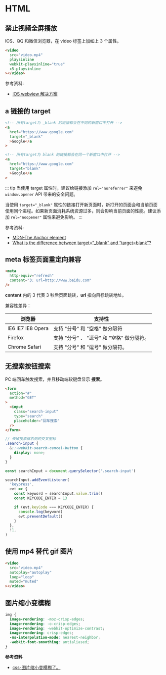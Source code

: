 # HTML

## 禁止视频全屏播放

IOS、QQ 和微信浏览器，在 video 标签上加如上 3 个属性。

```html
<video
  src="video.mp4"
  playsinline
  webkit-playsinline="true"
  x5-playsinline
></video>
```

参考资料:

- [IOS webview 解决方案](https://www.jianshu.com/p/37404ccfabe8)

## a 链接的 target

```html
<!-- 所有target为 _blank 的链接都会在不同的新窗口中打开 -->
<a
  href="https://www.google.com"
  target="_blank"
  >Google</a
>

<!-- 所有target为 blank 的链接都会在同一个新窗口中打开 -->
<a
  href="https://www.google.com"
  target="blank"
  >Google</a
>
```

::: tip
当使用 target 属性时，建议给链接添加 `rel="noreferrer"` 来避免 `window.opener` API 带来的安全问题。

当使用 `target="_blank"` 属性的链接打开新页面时，新打开的页面会和当前页面使用同个进程。如果新页面消耗系统资源过多，则会影响当前页面的性能。建议添加 `rel="noopener"` 属性来避免影响。
:::

参考资料:

- [MDN-The Anchor element](https://developer.mozilla.org/en-US/docs/Web/HTML/Element/a#Attributes)
- [What is the difference between target=“\_blank” and “target=blank”?](https://stackoverflow.com/questions/35703005/what-is-the-difference-between-target-blank-and-target-blank)

## meta 标签页面重定向兼容

```html
<meta
  http-equiv="refresh"
  content="3; url=http://www.baidu.com"
/>
```

**content** 内的 3 代表 3 秒后页面跳转，**url** 指向目标跳转地址。

兼容性差异：

| 浏览器            | 支持性                                     |
| ----------------- | ------------------------------------------ |
| IE6 IE7 IE8 Opera | 支持 "分号" 和 "空格" 做分隔符             |
| Firefox           | 支持 "分号" 、 "逗号" 和 "空格" 做分隔符。 |
| Chrome Safari     | 支持 "分号" 和 "逗号" 做分隔符。           |

## 无搜索按钮搜索

PC 端回车触发搜索，并且移动端软键盘显示 **搜索**。

```html
<form
  action="#"
  method="GET"
>
  <input
    class="search-input"
    type="search"
    placeholder="回车搜索"
  />
</form>
```

```scss
// 去掉搜索框右侧的交叉图标
.search-input {
  &::-webkit-search-cancel-button {
    display: none;
  }
}
```

```js
const searchInput = document.querySelector('.search-input')

searchInput.addEventListener(
  'keypress',
  evt => {
    const keyword = searchInput.value.trim()
    const KEYCODE_ENTER = 13

    if (evt.keyCode === KEYCODE_ENTER) {
      console.log(keyword)
      evt.preventDefault()
    }
  },
  !1,
)
```

## 使用 mp4 替代 gif 图片

```html
<video
  src="video.mp4"
  autoplay="autoplay"
  loop="loop"
  muted="muted"
></video>
```

## 图片缩小变模糊

```css
img {
  image-rendering: -moz-crisp-edges;
  image-rendering: -o-crisp-edges;
  image-rendering: -webkit-optimize-contrast;
  image-rendering: crisp-edges;
  -ms-interpolation-mode: nearest-neighbor;
  -webkit-font-smoothing: antialiased;
}
```

**参考资料**

- [css-图片缩小变模糊了。](https://juejin.cn/post/6978853282156396557)

